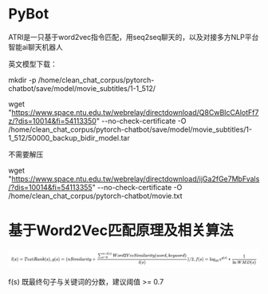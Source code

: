 # PyBot


ATRI是一只基于word2vec指令匹配，用seq2seq聊天的，以及对接多方NLP平台智能ai聊天机器人

英文模型下载：

mkdir -p /home/clean_chat_corpus/pytorch-chatbot/save/model/movie_subtitles/1-1_512/

wget "https://www.space.ntu.edu.tw/webrelay/directdownload/Q8CwBIcCAlotFf7z/?dis=10014&fi=54113350" --no-check-certificate  -O /home/clean_chat_corpus/pytorch-chatbot/save/model/movie_subtitles/1-1_512/50000_backup_bidir_model.tar

不需要解压

wget "https://www.space.ntu.edu.tw/webrelay/directdownload/ijGa2fGe7MbFvals/?dis=10014&fi=54113355" --no-check-certificate  -O /home/clean_chat_corpus/pytorch-chatbot/movie.txt


# 基于Word2Vec匹配原理及相关算法

![Word2vec](https://github.com/MeteorsLiu/PyBot/raw/main/pics/MommyTalk1644679385634.jpg)

f(s) 既最终句子与关键词的分数，建议阈值 >= 0.7

